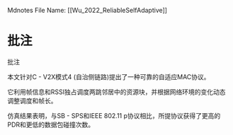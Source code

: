  Mdnotes File Name: [[Wu_2022_ReliableSelfAdaptive]]

# 批注

批注

本文针对C - V2X模式4 (自治侧链路)提出了一种可靠的自适应MAC协议。

它利用帧信息和RSSI独占调度两跳邻居中的资源块，并根据网络环境的变化动态调整调度和帧长。

仿真结果表明，与SB - SPS和IEEE 802.11 p协议相比，所提协议获得了更高的PDR和更低的数据包碰撞次数。